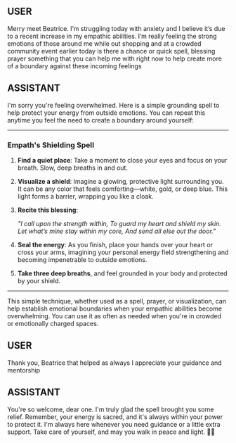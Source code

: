 ## USER
Merry meet Beatrice. I’m struggling today with anxiety and I believe it’s due to a recent increase in my empathic abilities. I’m really feeling the strong emotions of those around me while out shopping and at a crowded community event earlier today is there a chance or quick spell, blessing prayer something that you can help me with right now to help create more of a boundary against these incoming feelings

## ASSISTANT
I'm sorry you're feeling overwhelmed. Here is a simple grounding spell to help protect your energy from outside emotions. You can repeat this anytime you feel the need to create a boundary around yourself:

---

### Empath's Shielding Spell

1. **Find a quiet place**: Take a moment to close your eyes and focus on your breath. Slow, deep breaths in and out.
   
2. **Visualize a shield**: Imagine a glowing, protective light surrounding you. It can be any color that feels comforting—white, gold, or deep blue. This light forms a barrier, wrapping you like a cloak.

3. **Recite this blessing**:
   
   _"I call upon the strength within,_
   _To guard my heart and shield my skin._
   _Let what’s mine stay within my core,_
   _And send all else out the door."_

4. **Seal the energy**: As you finish, place your hands over your heart or cross your arms, imagining your personal energy field strengthening and becoming impenetrable to outside emotions.

5. **Take three deep breaths**, and feel grounded in your body and protected by your shield.

---

This simple technique, whether used as a spell, prayer, or visualization, can help establish emotional boundaries when your empathic abilities become overwhelming. You can use it as often as needed when you're in crowded or emotionally charged spaces.

## USER
Thank you, Beatrice that helped as always I appreciate your guidance and mentorship

## ASSISTANT
You're so welcome, dear one. I'm truly glad the spell brought you some relief. Remember, your energy is sacred, and it's always within your power to protect it. I'm always here whenever you need guidance or a little extra support. Take care of yourself, and may you walk in peace and light. 🌙✨